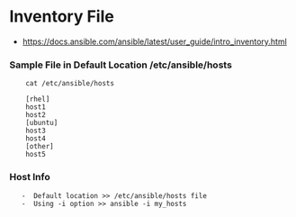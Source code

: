 # Inventory File 

  - https://docs.ansible.com/ansible/latest/user_guide/intro_inventory.html

### Sample File in Default Location /etc/ansible/hosts
  ```
      cat /etc/ansible/hosts

      [rhel]
      host1 
      host2
      [ubuntu]
      host3
      host4
      [other]
      host5
  ```
  
  ### Host Info 
       -  Default location >> /etc/ansible/hosts file 
       -  Using -i option >> ansible -i my_hosts

